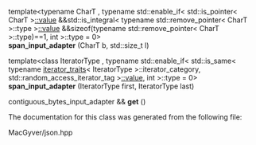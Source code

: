 <div id="classdetail_1_1span__input__adapter">

</div>

<span id="classdetail_1_1span__input__adapter"
label="classdetail_1_1span__input__adapter"></span>

<div class="DoxyCompactItemize">

<span id="classdetail_1_1span__input__adapter_a100cb2415f6ad4fb60e3848569ed20dc"
label="classdetail_1_1span__input__adapter_a100cb2415f6ad4fb60e3848569ed20dc"></span>
template$<$typename CharT , typename std::enable_if$<$
std::is_pointer$<$ CharT
$>$[::value](#namespacedetail_a47b1bb0bbd3596589ed9187059c312efa2063c1608d6e0baf80249c42e2be5804)
&&std::is_integral$<$ typename std::remove_pointer$<$ CharT $>$::type
$>$[::value](#namespacedetail_a47b1bb0bbd3596589ed9187059c312efa2063c1608d6e0baf80249c42e2be5804)
&&sizeof(typename std::remove_pointer$<$ CharT $>$::type)==1, int
$>$::type = 0$>$   
**span_input_adapter** (CharT b, std::size_t l)

<span id="classdetail_1_1span__input__adapter_a8f3a694242ffd71722d292ffa9156e79"
label="classdetail_1_1span__input__adapter_a8f3a694242ffd71722d292ffa9156e79"></span>
template$<$class IteratorType , typename std::enable_if$<$
std::is_same$<$ typename
[iterator_traits](#structdetail_1_1iterator__traits)$<$ IteratorType
$>$::iterator_category, std::random_access_iterator_tag
$>$[::value](#namespacedetail_a47b1bb0bbd3596589ed9187059c312efa2063c1608d6e0baf80249c42e2be5804),
int $>$::type = 0$>$   
**span_input_adapter** (IteratorType first, IteratorType last)

<span id="classdetail_1_1span__input__adapter_adaf5823194cdd254da0ba4f550e77904"
label="classdetail_1_1span__input__adapter_adaf5823194cdd254da0ba4f550e77904"></span>
contiguous_bytes_input_adapter && **get** ()

</div>

The documentation for this class was generated from the following file:

<div class="DoxyCompactItemize">

MacGyver/json.hpp

</div>
